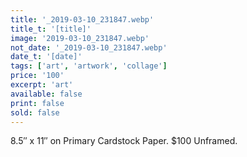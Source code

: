 ```yaml
---
title: '_2019-03-10_231847.webp'
title_t: '[title]'
image: '2019-03-10_231847.webp'
not_date: '_2019-03-10_231847.webp'
date_t: '[date]'
tags: ['art', 'artwork', 'collage']
price: '100'
excerpt: 'art'
available: false
print: false
sold: false
---
```



8.5″ x 11″ on Primary Cardstock Paper.
$100 Unframed.
